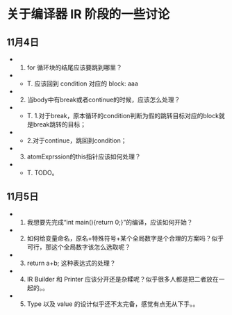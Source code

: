 # 关于编译器 IR 阶段的一些讨论

## 11月4日
- 1. for 循环块的结尾应该要跳到哪里？
- - T. 应该回到 condition 对应的 block:
aaa

- 2. 当body中有break或者continue的时候，应该怎么处理？
- - T. 1.对于break，原本循环的condition判断为假的跳转目标对应的block就是break跳转的目标；

- - 2.对于continue，跳回到condition；

- 3. atomExprssion的this指针应该如何处理？
- - T. TODO。

## 11月5日
- 1. 我想要先完成“int main(){return 0;}”的编译，应该如何开始？

- 2. 如何给变量命名，原名+特殊符号+某个全局数字是个合理的方案吗？似乎可行，那这个全局数字该怎么选取呢？

- 3. return a+b; 这种表达式的处理？

- 4. IR Builder 和 Printer 应该分开还是杂糅呢？似乎很多人都是把二者放在一起的。。

- 5. Type 以及 value 的设计似乎还不太完备，感觉有点无从下手。。

